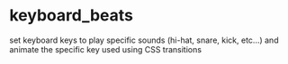 # keyboard_beats
set keyboard keys to play specific sounds (hi-hat, snare, kick, etc...) 
and animate the specific key used using CSS transitions
